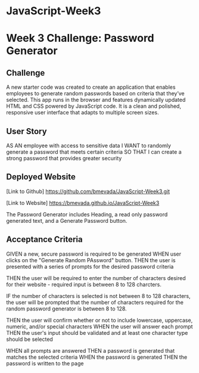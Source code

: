 # JavaScript-Week3
# Week 3 Challenge: Password Generator

## Challenge

A new starter code was created to create an application that enables employees to generate random passwords based on criteria that they’ve selected. This app runs in the browser and features dynamically updated HTML and CSS powered by JavaScript code. It is a clean and polished, responsive user interface that adapts to multiple screen sizes.

## User Story

AS AN employee with access to sensitive data
I WANT to randomly generate a password that meets certain criteria
SO THAT I can create a strong password that provides greater security


## Deployed Website

[Link to Github] https://github.com/bmevada/JavaScript-Week3.git

[Link to Website] https://bmevada.github.io/JavaScript-Week3

The Password Generator includes Heading, a read only password generated text, and a Generate Password button.

<link rel="Final Look" href="Password Generator Mock up-image.png">

## Acceptance Criteria

GIVEN a new, secure password is required to be generated
WHEN user clicks on the "Generate Random PAssword" button.
THEN the user is presented with a series of prompts for the desired password criteria

THEN the user will be required to enter the number of characters desired for their website - required input is between 8 to 128 charcters.

<link rel="Number of characters" href=".images/Password Length.png">

IF the number of characters is selected is not between 8 to 128 characters, the user will be prompted that the number of characters required for the random password generator is between 8 to 128.

<link rel="Character Error" href=".images/Character Error.png">

THEN the user will confirm whether or not to include lowercase, uppercase, numeric, and/or special characters
WHEN the user will answer each prompt
THEN the user's input should be validated and at least one character type should be selected

<link rel="Lowercase Characters" href=".images/Lowercase.png">
<link rel="Uppercase Characters" href=".images/Numeric.png">
<link rel="Special Characters" href=".images/Symbols.png">
<link rel="Numberical Characters" href=".images/Numeric.png">

WHEN all prompts are answered
THEN a password is generated that matches the selected criteria
WHEN the password is generated
THEN the password is written to the page

<link rel="Output - Random Password" href=".images/Password Generated.png">



